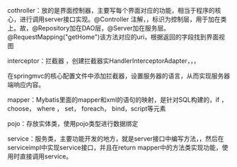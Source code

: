 cothroller：放的是界面控制器，主要写每个界面对应的功能，相当于程序的核心，进行调用server接口实现。@Controller  注解，，标识为控制层，用于加在类上。故，@Repository加在DAO层，@Server加在服务层。@RequestMapping("getHome")该方法对应的uri，根据返回的字段找到界面视图



interceptor：拦截器    ，创建拦截器实HandlerInterceptorAdapter，，，

在springmvc的核心配置文件中添加拦截器，设置服务器的语言，从而实现服务器端响应内容。





mapper：Mybatis里面的mapper和xml的语句的映射，是针对SQL构建的，if ，choose， where ， set， foreach， bind，script等元素

pojo：存放实体类，使用pojo类型进行数据绑定

service：服务类，主要功能开发的地方，就是server接口中编写方法，，然后在serviceimpl中实现service接口，并且在return mapper中的方法类实现功能，使用时直接调用service。



